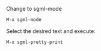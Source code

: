 <!-- TITLE: XML pretty print -->


Change to sgml-mode


```lisp
M-x sgml-mode
```


Select the desired text and execute:


```lisp
M-x sgml-pretty-print
```
